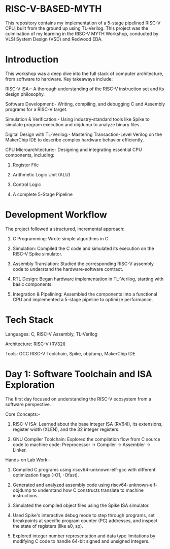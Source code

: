# RISC-V-BASED-MYTH
This repository contains my implementation of a 5-stage pipelined RISC-V CPU, built from the ground up using TL-Verilog. This project was the culmination of my learning in the RISC-V MYTH Workshop, conducted by VLSI System Design (VSD) and Redwood EDA.
# Introduction
This workshop was a deep dive into the full stack of computer architecture, from software to hardware. Key takeaways include:

RISC-V ISA:- A thorough understanding of the RISC-V instruction set and its design philosophy.

Software Development:- Writing, compiling, and debugging C and Assembly programs for a RISC-V target.

Simulation & Verification:- Using industry-standard tools like Spike to simulate program execution and objdump to analyze binary files.

Digital Design with TL-Verilog:- Mastering Transaction-Level Verilog on the MakerChip IDE to describe complex hardware behavior efficiently.

CPU Microarchitecture:- Designing and integrating essential CPU components, including:
 
 1. Register File
 
 2. Arithmetic Logic Unit (ALU)
 
 3. Control Logic
 
 4. A complete 5-Stage Pipeline

# Development Workflow
The project followed a structured, incremental approach:

1. C Programming: Wrote simple algorithms in C.

2. Simulation: Compiled the C code and simulated its execution on the RISC-V Spike simulator.

3. Assembly Translation: Studied the corresponding RISC-V assembly code to understand the hardware-software contract.

4. RTL Design: Began hardware implementation in TL-Verilog, starting with basic components.

5. Integration & Pipelining: Assembled the components into a functional CPU and implemented a 5-stage pipeline to optimize performance.

# Tech Stack

Languages: C, RISC-V Assembly, TL-Verilog

Architecture: RISC-V (RV32I)

Tools: GCC RISC-V Toolchain, Spike, objdump, MakerChip IDE

# Day 1: Software Toolchain and ISA Exploration

The first day focused on understanding the RISC-V ecosystem from a software perspective.

Core Concepts:-

1. RISC-V ISA: Learned about the base integer ISA (RV64I), its extensions, register width (XLEN), and the 32 integer registers.

2. GNU Compiler Toolchain: Explored the compilation flow from C source code to machine code: Preprocessor -> Compiler -> Assembler -> Linker.

Hands-on Lab Work:-

1. Compiled C programs using riscv64-unknown-elf-gcc with different optimization flags (-O1, -Ofast).

2. Generated and analyzed assembly code using riscv64-unknown-elf-objdump to understand how C constructs translate to machine instructions.

3. Simulated the compiled object files using the Spike ISA simulator.

4. Used Spike's interactive debug mode to step through programs, set breakpoints at specific program counter (PC) addresses, and inspect the state of registers (like a0, sp).

5. Explored integer number representation and data type limitations by modifying C code to handle 64-bit signed and unsigned integers.



